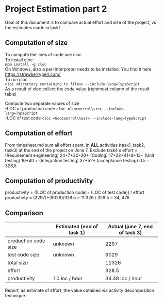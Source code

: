 # Project Estimation part 2



Goal of this document is to compare actual effort and size of the project, vs the estimates made in task1.

## Computation of size

To compute the lines of code use cloc    
To install cloc:  
           `npm install -g cloc`   
On Windows, also a perl interpreter needs to be installed. You find it here https://strawberryperl.com/  
To run cloc  
           `cloc <directory containing ts files> --include-lang=TypeScript`  
As a result of cloc collect the *code* value (rightmost column of the result table)  
        

Compute two separate values of size  
-LOC of production code     `cloc <Geocontrol\src> --include-lang=TypeScript`  
-LOC of test code      `cloc <GeoControl\test> --include-lang=TypeScript`  


## Computation of effort 
From timesheet.md sum all effort spent, in **ALL** activities (task1, task2, task3) at the end of the project on June 7. Exclude task4
s
effort = (Requirement engineering) 24+7+30+20+ (Coding) 17+22+41+9+13+ (Unit testing) 16+40 + (Integration testing) 37+52+ (acceptance testing) 0.5 = 328,5

## Computation of productivity

productivity = ((LOC of production code)+ (LOC of test code)) / effort
productivty = (2297)+(9029)/328.5 = 11'326 / 328.5 = 34, 478

## Comparison

|                                        | Estimated (end of task 1) | Actual (june 7, end of task 3)|
| -------------------------------------------------------------------------------- | -------- |----|
| production code size | unknown  |2297| 
| test code size | unknown |9029| 
| total size  ||11326| 
| effort || 328.5|
| productivity  | 10 loc / hour |34.48 loc / hour|


Report, as estimate of effort, the value obtained via activity decomposition technique.


